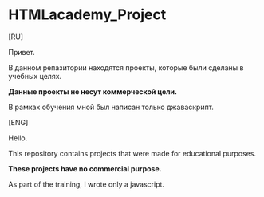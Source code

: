 # HTMLacademy_Project
[RU]

Привет.

В данном репазитории находятся проекты, которые были сделаны в учебных целях. 

<b> Данные проекты не несут коммерческой цели. </b>


В рамках обучения мной был написан только джаваскрипт. 

[ENG]


Hello.

This repository contains projects that were made for educational purposes. 

<b>These projects have no commercial purpose. </b>

As part of the training, I wrote only a javascript.
